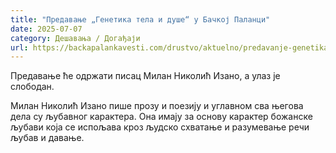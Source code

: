 ```yaml
---
title: "Предавање „Генетика тела и душе“ у Бачкој Паланци"
date: 2025-07-07
category: Дешавања / Догађаји
url: https://backapalankavesti.com/drustvo/aktuelno/predavanje-genetika-tela-i-duse-u-backoj-palanci/
---
```


Предавање ће одржати писац Милан Николић Изано, а улаз је слободан.

Милан Николић Изано пише прозу и поезију и углавном сва његова дела су љубавног карактера. Она имају за основу карактер божанске љубави која се испољава кроз људско схватање и разумевање речи љубав и давање.
